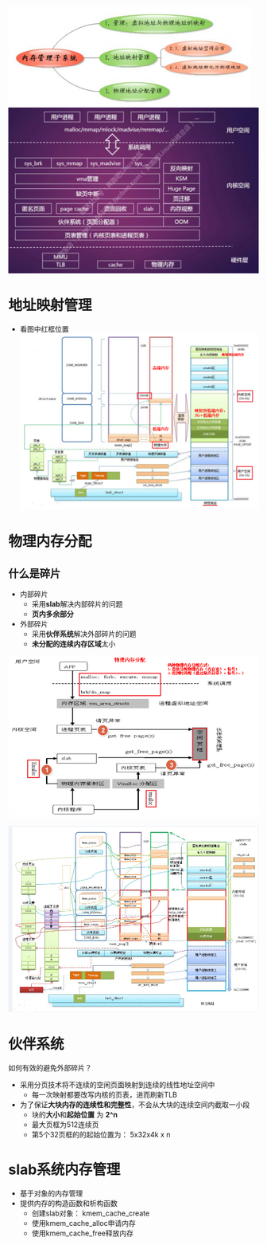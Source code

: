 ![](../photo/Pasted%20image%2020230505103458.png)
![](../photo/paste-bbf58c11da38b3b5f9d121f7105e963e1cc82574.jpg)

# 地址映射管理
- 看图中红框位置
![](../photo/Pasted%20image%2020230505104623.png)
# 物理内存分配
## 什么是碎片
- 内部碎片
	- 采用**slab**解决内部碎片的问题
	- **页内多余部分**
- 外部碎片
	- 采用**伙伴系统**解决外部碎片的问题
	- **未分配的连续内存区域**太小

![](../photo/Pasted%20image%2020230505105232.png)

![](../photo/Pasted%20image%2020230505110217.png)

# 伙伴系统
如何有效的避免外部碎片？
- 采用分页技术将不连续的空闲页面映射到连续的线性地址空间中
	- 每一次映射都要改写内核的页表，进而刷新TLB
- 为了保证**大块内存的连续性和完整性**，不会从大块的连续空间内截取一小段
	- 块的**大小**和**起始位置** 为 **2^n**
	- 最大页框为512连续页
	- 第5个32页框的的起始位置为： 5x32x4k x n

# slab系统内存管理
- 基于对象的内存管理  
- 提供内存的构造函数和析构函数
	- 创建slab对象： kmem_cache_create
	- 使用kmem_cache_alloc申请内存
	- 使用kmem_cache_free释放内存
